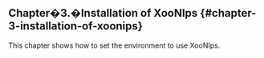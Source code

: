## Chapter�3.�Installation of XooNIps {#chapter-3-installation-of-xoonips}

This chapter shows how to set the environment to use XooNIps.